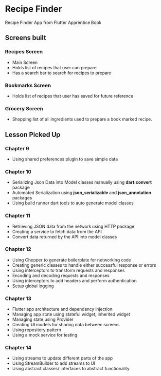 # Recipe Finder

Recipe Finder App from Flutter Apprentice Book

## Screens built

### Recipes Screen

- Main Screen
- Holds list of recipes that user can prepare
- Has a search bar to search for recipes to prepare

### Bookmarks Screen

- Holds list of recipes that user has saved for future reference

### Grocery Screen

- Shopping list of all ingredients used to prepare a book marked recipe.

## Lesson Picked Up

### Chapter 9

- Using shared preferences plugin to save simple data

### Chapter 10

- Serializing Json Data into Model classes manually using **dart:convert** package
- Automated Serialization using **json_serializable** and **json_annotation** packages
- Using build runner dart tools to auto generate model classes

### Chapter 11

- Retrieving JSON data from the network using HTTP package
- Creating a service to fetch data from the API
- Convert data returned by the API into model classes

### Chapter 12

- Using Chopper to generate boilerplate for networking code
- Creating generic classes to handle either successful response or errors
- Using interceptors to transform requests and responses
- Encoding and decoding requests and responses
- Using interceptors to add headers and perform authentication
- Setup global logging

### Chapter 13

- Flutter app architecture and dependency injection
- Managing app state using stateful widget, inherited widget
- Managing state using Provider
- Creating UI models for sharing data between screens
- Using repository pattern
- Using a mock service for testing

### Chapter 14

- Using streams to update different parts of the app
- Using StreamBuilder to add streams to UI
- Using abstract classes/ interfaces to abstract functionality
